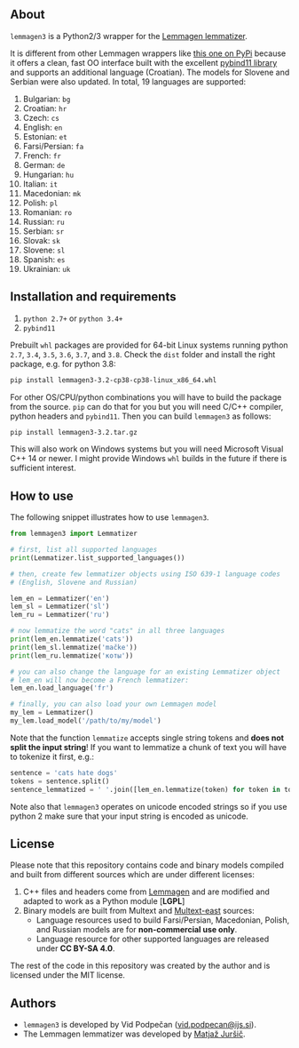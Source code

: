 ## About

`lemmagen3` is a Python2/3 wrapper for the [Lemmagen lemmatizer](http://lemmatise.ijs.si/).

It is different from other Lemmagen wrappers like [this one on PyPi](https://pypi.org/project/Lemmagen/) because it offers a clean, fast OO interface built with the excellent [pybind11 library](https://github.com/pybind/pybind11) and supports an additional language (Croatian). The models for Slovene and Serbian were also updated. In total, 19 languages are supported:

1. Bulgarian: `bg`
2. Croatian: `hr`
3. Czech: `cs`
4. English: `en`
5. Estonian: `et`            
6. Farsi/Persian: `fa`      
7. French: `fr`  
8. German: `de`
9. Hungarian: `hu`         
10. Italian: `it`
11. Macedonian: `mk`        
12. Polish: `pl`     
13. Romanian: `ro`            
14. Russian: `ru`             
15. Serbian: `sr`
16. Slovak: `sk`
17. Slovene: `sl`          
18. Spanish: `es`
19. Ukrainian: `uk`


## Installation and requirements

1. `python 2.7+` or `python 3.4+`
2. `pybind11`

Prebuilt `whl` packages are provided for 64-bit Linux systems running python `2.7`, `3.4`, `3.5`, `3.6`, `3.7`, and `3.8`. Check the `dist` folder and install the right package, e.g. for python 3.8:

```sh
pip install lemmagen3-3.2-cp38-cp38-linux_x86_64.whl
```

For other OS/CPU/python combinations you will have to build the package from the source. `pip` can do that for you but you will need C/C++ compiler, python headers and `pybind11`. Then you can build `lemmagen3` as follows:

```sh
pip install lemmagen3-3.2.tar.gz
```

This will also work on Windows systems but you will need Microsoft Visual C++ 14 or newer. I might provide Windows `whl` builds in the future if there is sufficient interest.



## How to use

The following snippet illustrates how to use `lemmagen3`.

```python
from lemmagen3 import Lemmatizer

# first, list all supported languages
print(Lemmatizer.list_supported_languages())

# then, create few lemmatizer objects using ISO 639-1 language codes
# (English, Slovene and Russian)

lem_en = Lemmatizer('en')
lem_sl = Lemmatizer('sl')
lem_ru = Lemmatizer('ru')

# now lemmatize the word "cats" in all three languages
print(lem_en.lemmatize('cats'))
print(lem_sl.lemmatize('mačke'))
print(lem_ru.lemmatize('коты'))

# you can also change the language for an existing Lemmatizer object
# lem_en will now become a French lemmatizer:
lem_en.load_language('fr')

# finally, you can also load your own Lemmagen model
my_lem = Lemmatizer()
my_lem.load_model('/path/to/my/model')
```

Note that the function `lemmatize` accepts single string tokens and **does not split the input string**! If you want to lemmatize a chunk of text you will have to tokenize it first, e.g.:

```python
sentence = 'cats hate dogs'
tokens = sentence.split()
sentence_lemmatized = ' '.join([lem_en.lemmatize(token) for token in tokens])
```

Note also that `lemmagen3` operates on unicode encoded strings so if you use python 2 make sure that your input string is encoded as unicode.


## License

Please note that this repository contains code and binary models compiled and built from different sources which are under different licenses:

1. C++ files and headers come from [Lemmagen](http://lemmatise.ijs.si/) and are modified and adapted to work as a Python module [**LGPL**]
2.	Binary models are built from Multext and [Multext-east](http://nl.ijs.si/ME/V4/) sources:
    * Language resources used to build Farsi/Persian, Macedonian, Polish, and Russian models are for **non-commercial use only**.
    * Language resource for other supported languages are released under **CC BY-SA 4.0**.

The rest of the code in this repository was created by the author and is licensed under the MIT license.


## Authors

- `lemmagen3` is developed by Vid Podpečan (vid.podpecan@ijs.si).
- The Lemmagen lemmatizer was developed by [Matjaž Juršič](http://lemmatise.ijs.si/Home/Contact).
